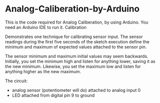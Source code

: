 # Analog-Caliberation-by-Arduino
  This is the code required for Analog Caliberation, by using Arduino. You need an Arduino IDE to run it.
 Calibration

  Demonstrates one technique for calibrating sensor input. The sensor readings
  during the first five seconds of the sketch execution define the minimum and
  maximum of expected values attached to the sensor pin.

  The sensor minimum and maximum initial values may seem backwards. Initially,
  you set the minimum high and listen for anything lower, saving it as the new
  minimum. Likewise, you set the maximum low and listen for anything higher as
  the new maximum.

  The circuit:
  - analog sensor (potentiometer will do) attached to analog input 0
  - LED attached from digital pin 9 to ground

